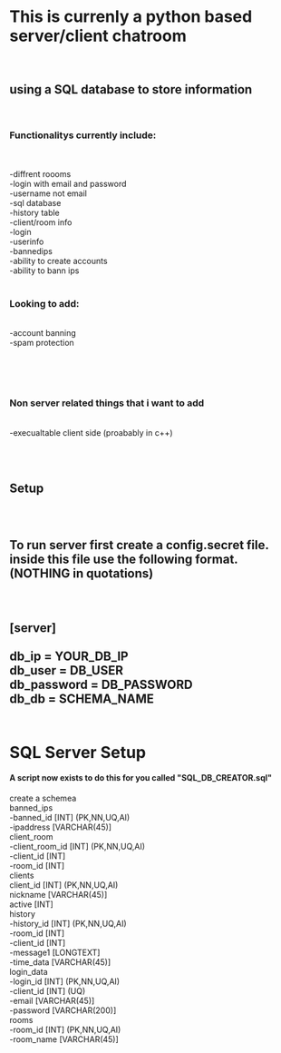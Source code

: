 <h1>This is currenly a python based server/client chatroom</h1><br>
<h2>using a SQL database to store information</h2>
<br>
<h3>Functionalitys currently include:</h3><br>
<br>
-diffrent roooms <br>
-login with email and password <br>
-username not email <br>
-sql database <br>
  -history table <br>
  -client/room info <br>
  -login <br>
  -userinfo <br>
  -bannedips <br>
-ability to create accounts <br>
-ability to bann ips <br>
<br>
<h3>Looking to add:</h3><br>
-account banning <br>
-spam protection <br>


<br><br><br>

<h3>Non server related things that i want to add</h3> <br>
 -execualtable client side (proabably in c++)<br>

<br><br>


<h2>Setup<h2><br>
<p>To run server first create a config.secret file. inside this file use the following format. (NOTHING in quotations)</p>
<br><br>
[server]<br>
<br>
db_ip = YOUR_DB_IP<br>
db_user = DB_USER<br>
db_password = DB_PASSWORD<br>
db_db = SCHEMA_NAME<br>
<br>
<h1>SQL Server Setup</h1>

<h4>A script now exists to do this for you called "SQL_DB_CREATOR.sql"</h4>

create a schemea<br>
banned_ips<br>
	-banned_id [INT] (PK,NN,UQ,AI)<br>
	-ipaddress [VARCHAR(45)]<br>
client_room<br>
	-client_room_id [INT] (PK,NN,UQ,AI)<br>
	-client_id [INT] <br>
	-room_id [INT] <br>
clients<br>
	client_id [INT] (PK,NN,UQ,AI)<br>
	nickname [VARCHAR(45)]<br>
	active [INT] <br>
history<br>
	-history_id [INT] (PK,NN,UQ,AI)<br>
	-room_id [INT] <br>
	-client_id [INT] <br>
	-message1 [LONGTEXT]<br>
	-time_data [VARCHAR(45)]<br>
login_data<br>
	-login_id [INT] (PK,NN,UQ,AI)<br>
	-client_id [INT] (UQ)<br>
	-email [VARCHAR(45)]<br>
	-password [VARCHAR(200)]<br>
rooms<br>
	-room_id [INT] (PK,NN,UQ,AI)<br>
	-room_name [VARCHAR(45)]<br>